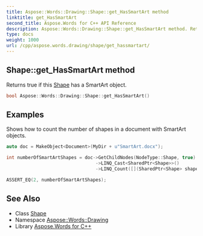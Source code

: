 ```yaml
---
title: Aspose::Words::Drawing::Shape::get_HasSmartArt method
linktitle: get_HasSmartArt
second_title: Aspose.Words for C++ API Reference
description: Aspose::Words::Drawing::Shape::get_HasSmartArt method. Returns true if this Shape has a SmartArt object in C++.
type: docs
weight: 1000
url: /cpp/aspose.words.drawing/shape/get_hassmartart/
---
```

## Shape::get_HasSmartArt method


Returns true if this [Shape](../) has a SmartArt object.

```cpp
bool Aspose::Words::Drawing::Shape::get_HasSmartArt()
```


## Examples



Shows how to count the number of shapes in a document with SmartArt objects. 
```cpp
auto doc = MakeObject<Document>(MyDir + u"SmartArt.docx");

int numberOfSmartArtShapes = doc->GetChildNodes(NodeType::Shape, true)
                                 ->LINQ_Cast<SharedPtr<Shape>>()
                                 ->LINQ_Count([](SharedPtr<Shape> shape) { return shape->get_HasSmartArt(); });

ASSERT_EQ(2, numberOfSmartArtShapes);
```

## See Also

* Class [Shape](../)
* Namespace [Aspose::Words::Drawing](../../)
* Library [Aspose.Words for C++](../../../)
